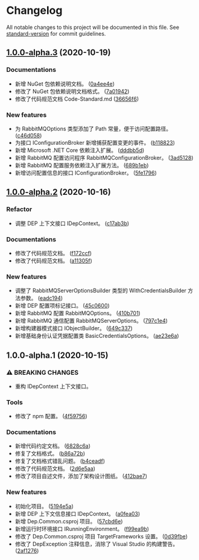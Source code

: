 # Changelog

All notable changes to this project will be documented in this file. See [standard-version](https://github.com/conventional-changelog/standard-version) for commit guidelines.

## [1.0.0-alpha.3](https://github.com/netowls-studio/dep/compare/v1.0.0-alpha.2...v1.0.0-alpha.3) (2020-10-19)


### Documentations

* 新增 NuGet 包依赖说明文档。 ([0a4ee4e](https://github.com/netowls-studio/dep/commit/0a4ee4e0d4c29dc74e9cbc2f0dcd4163fae299f3))
* 修改了 NuGet 包依赖说明文档格式。 ([7a01942](https://github.com/netowls-studio/dep/commit/7a019429855caaa914aaecf58373be2efaa814b1))
* 修改了代码规范文档 Code-Standard.md ([36656f6](https://github.com/netowls-studio/dep/commit/36656f6ab7459670ac404837a6e6525a81616d44))


### New features

* 为 RabbitMQOptions 类型添加了 Path 常量，便于访问配置路径。 ([c46d058](https://github.com/netowls-studio/dep/commit/c46d058636634cf226b5a7ad07f5ebe6a1957a5f))
* 为接口 IConfigurationBroker 新增捕获配置变更的事件。 ([b118823](https://github.com/netowls-studio/dep/commit/b118823eb4ed0726a0b13754b7030051778527cb))
* 新增 Microsoft .NET Core 依赖注入扩展。 ([dddbb5d](https://github.com/netowls-studio/dep/commit/dddbb5d5636c0d3b25e25ac1db05a0016028479a))
* 新增 RabbitMQ 配置访问程序 RabbitMQConfigurationBroker。 ([3ad5128](https://github.com/netowls-studio/dep/commit/3ad5128bf62bd9e07ce8194ab93e761c8e49878c))
* 新增 RabbitMQ 配置服务依赖注入扩展方法。 ([689b1eb](https://github.com/netowls-studio/dep/commit/689b1eb834ccde393d97402e111dbb83293c44ff))
* 新增访问配置信息的接口 IConfigurationBroker。 ([5fe1796](https://github.com/netowls-studio/dep/commit/5fe1796fbc05fc8bccc863bc5fc68618ffcd26f8))

## [1.0.0-alpha.2](https://github.com/netowls-studio/dep/compare/v1.0.0-alpha.1...v1.0.0-alpha.2) (2020-10-16)


### Refactor

* 调整 DEP 上下文接口 IDepContext。 ([c17ab3b](https://github.com/netowls-studio/dep/commit/c17ab3b256649e07b122266570fe7720d8fb84f8))


### Documentations

* 修改了代码规范文档。 ([f172ccf](https://github.com/netowls-studio/dep/commit/f172ccfc694dbb7dc99387260fb38d20baffd9a8))
* 修改了代码规范文档。 ([a11305f](https://github.com/netowls-studio/dep/commit/a11305f8c4eb88e6f681ed8f8a3132bbc190fb6f))


### New features

* 调整了 RabbitMQServerOptionsBuilder 类型的 WithCredentialsBuilder 方法参数。 ([eadc194](https://github.com/netowls-studio/dep/commit/eadc1947fc377240d20d78340a1c84dbbb8ae4da))
* 新增 DEP 配置项标记接口。 ([45c0600](https://github.com/netowls-studio/dep/commit/45c0600a582f414d84e343d5de34143d59221481))
* 新增 RabbitMQ 配置 RabbitMQOptions。 ([410b701](https://github.com/netowls-studio/dep/commit/410b70122da8445a97c4be39cdd16d100ec638d3))
* 新增 RabbitMQ 通信配置 RabbitMQServerOptions。 ([797c1e4](https://github.com/netowls-studio/dep/commit/797c1e44d51ae3fe6d01ee0f6f1376069eed9add))
* 新增构建器模式接口 IObjectBuilder。 ([649c337](https://github.com/netowls-studio/dep/commit/649c337f1a893f7c6b9046b9f96e90aa998bad0f))
* 新增基础身份认证凭据配置类 BasicCredentialsOptions。 ([ae23e6a](https://github.com/netowls-studio/dep/commit/ae23e6a3fb2437900cf7d75eb7540f6cc672fc67))

## 1.0.0-alpha.1 (2020-10-15)


### ⚠ BREAKING CHANGES

* 重构 IDepContext 上下文接口。

### Tools

* 修改了 npm 配置。 ([4f59756](https://github.com/netowls-studio/dep/commit/4f597564b8fd090dd634418262d9445c70a4621c))


### Documentations

* 新增代码约定文档。 ([6828c6a](https://github.com/netowls-studio/dep/commit/6828c6a36a238bba6e2714a30824ca04269925c3))
* 修复了文档格式。 ([b86a72b](https://github.com/netowls-studio/dep/commit/b86a72b32d41d156d8c4d0efa6fdfcdbb84241de))
* 修复了文档格式错乱问题。 ([b4ceadf](https://github.com/netowls-studio/dep/commit/b4ceadfce063f697e59f82b01d9bd694abddb99f))
* 修改了代码规范文档。 ([2d6e5aa](https://github.com/netowls-studio/dep/commit/2d6e5aa645a107feaa39508204e0e05a90550a5f))
* 修改了项目自述文件，添加了架构设计图纸。 ([412bae7](https://github.com/netowls-studio/dep/commit/412bae7ed3ffe594f46e7823b1dd02f5d12dc383))


### New features

* 初始化项目。 ([5194e5a](https://github.com/netowls-studio/dep/commit/5194e5ae200cd50b721ffd7b479e1ca50e4fb1c7))
* 新增 DEP 上下文信息接口 IDepContext。 ([a0fea03](https://github.com/netowls-studio/dep/commit/a0fea03fda8c9189738bde57f8ab34a57c9490d3))
* 新增 Dep.Common.csproj 项目。 ([57cbd6e](https://github.com/netowls-studio/dep/commit/57cbd6e56c9210afa04db320ab60dd2d13090dbf))
* 新增运行时环境接口 IRunningEnvironment。 ([f99ea9b](https://github.com/netowls-studio/dep/commit/f99ea9b03a4608465768778cb6bf504a6e122501))
* 修改了 Dep.Common.csproj 项目 TargetFrameworks 设置。 ([0d39fbe](https://github.com/netowls-studio/dep/commit/0d39fbeaefdef5db9b72c24ce1bbe76cc44104d5))
* 修改了 DepException 注释信息，消除了 Visual Studio 的构建警告。 ([2af1276](https://github.com/netowls-studio/dep/commit/2af12764f8148db79bfba624bbf8e7d0d7edc357))
